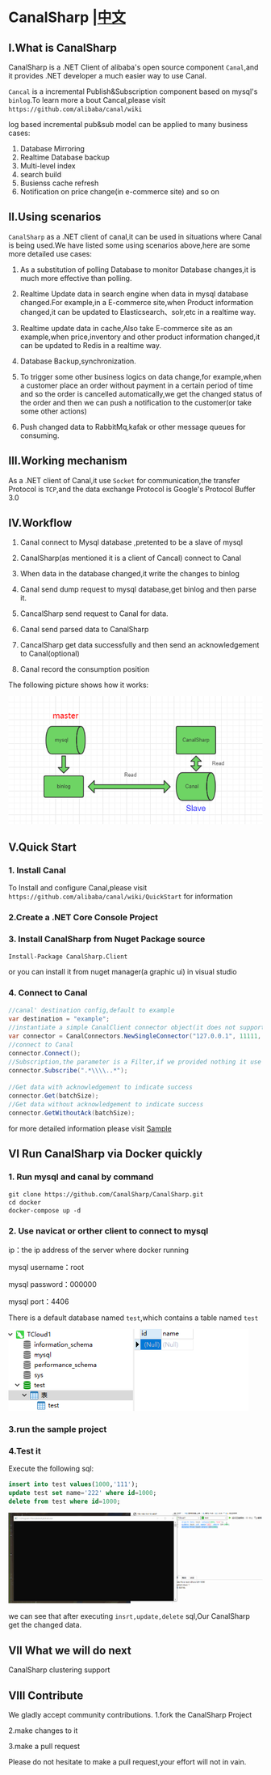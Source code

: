 # CanalSharp                                              |[中文](https://github.com/CanalSharp/CanalSharp/blob/master/README.zh-cn.md)

## Ⅰ.What is CanalSharp

CanalSharp is a .NET Client of alibaba's open source component `Canal`,and it provides .NET developer a much easier way to use Canal.

 `Cancal` is a incremental Publish&Subscription component based on mysql's `binlog`.To learn more a bout Cancal,please visit ` https://github.com/alibaba/canal/wiki`

 log based incremental pub&sub model  can be applied to  many business cases:

1) Database Mirroring
2) Realtime Database backup
3) Multi-level index
4) search build
5) Busienss cache refresh
6) Notification on price change(in e-commerce site) and so on

## Ⅱ.Using scenarios

`CanalSharp` as a .NET client of canal,it can be used in situations where Canal is being used.We have listed some using scenarios above,here are some more detailed use cases:

1) As a substitution of polling Database to monitor Database changes,it is much more effective than polling.

2) Realtime Update data in search engine when data in mysql database changed.For example,in a E-commerce site,when Product information changed,it can be updated to Elasticsearch、solr,etc in a realtime way.

3) Realtime update data in cache,Also take E-commerce site as an example,when price,inventory and other product information changed,it can be updated to Redis in a realtime way.

4) Database Backup,synchronization.

5) To trigger some other business logics on data change,for example,when a customer place an order without payment in a certain period of time and so the order is cancelled automatically,we get the changed status of the order and then we can push a notification to the customer(or take some other actions)

6) Push changed data to RabbitMq,kafak or other message queues for consuming.

## Ⅲ.Working  mechanism

As a .NET client of Canal,it use `Socket` for communication,the transfer Protocol is `TCP`,and the data exchange Protocol is Google's Protocol Buffer 3.0

## Ⅳ.Workflow

1) Canal connect to Mysql database ,pretented to be a slave of mysql

2) CanalSharp(as mentioned it is a client of Cancal) connect to Canal

3) When data in the database changed,it write the changes to binlog

4) Canal send dump request to mysql database,get binlog and then parse it.

5) CancalSharp send request to Canal for data.

6) Canal send parsed data to CanalSharp

7) CancalSharp get data successfully and then send an acknowledgement to Canal(optional)

8) Canal record the consumption position

The following picture shows how it works:


![1537860226808](assets/668104-20180925182816462-2110152563.png)

## Ⅴ.Quick Start

### 1. Install Canal

To Install and configure Canal,please visit `https://github.com/alibaba/canal/wiki/QuickStart` for information

### 2.Create a .NET Core Console Project

### 3. Install CanalSharp from Nuget Package source

````shell
Install-Package CanalSharp.Client
````

or you can install it from nuget manager(a graphic ui)  in visual studio

### 4. Connect to Canal


````cs
//canal' destination config,default to example
var destination = "example";
//instantiate a simple CanalClient connector object(it does not support clustering),the parameters are canal's IP Address,port number,destination,username and password
var connector = CanalConnectors.NewSingleConnector("127.0.0.1", 11111, destination, "", "");
//connect to Canal
connector.Connect();
//Subscription,the parameter is a Filter,if we provided nothing it use Canal's default Filter. a filter is a rule for filtering data,data go throgh the filter will be passed in.
connector.Subscribe(".*\\\\..*");

//Get data with acknowledgement to indicate success
connector.Get(batchSize);
//Get data without acknowledgement to indicate success
connector.GetWithoutAck(batchSize);
````

for more detailed information please visit [Sample](https://github.com/CanalSharp/CanalSharp/tree/master/sample/CanalSharp.SimpleClient)

## Ⅵ Run CanalSharp via Docker quickly

### 1. Run mysql and canal by command

````shell
git clone https://github.com/CanalSharp/CanalSharp.git
cd docker
docker-compose up -d
````

### 2. Use navicat or orther  client to connect to mysql

ip：the ip address of the server where docker running

mysql username：root

mysql password：000000

mysql port：4406

There is a default database named `test`,which contains a table named `test`

![1537866852816](assets/668104-20180925182815646-1209020640.png)

### 3.run the sample project

### 4.Test it

Execute the following sql:

````sql
insert into test values(1000,'111');
update test set name='222' where id=1000;
delete from test where id=1000;
````

![](assets/ys.gif)

we can see that after executing `insrt,update,delete` sql,Our CanalSharp get the changed data.



## Ⅶ What we will do next

CanalSharp clustering support

## Ⅷ Contribute

We gladly accept community contributions.
1.fork the CanalSharp Project

2.make changes to it

3.make a pull request

Please do not hesitate to make a pull request,your effort will not in vain.
